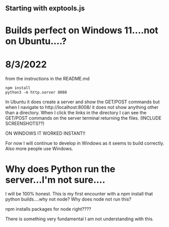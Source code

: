 ## Starting with exptools.js

# Builds perfect on Windows 11....not on Ubuntu....?
# 8/3/2022

from the instructions in the README.md 
```
npm install
python3 -m http.server 8008
```
In Ubuntu it does create a server and show the GET/POST commands but when I navigate to http://localhost:8008/
it does not show anything other than a directory.  When I click the links in the directory I can see the GET/POST commands 
on the server terminal returning the files. (INCLUDE SCREENSHOTS??)

ON WINDOWS IT WORKED INSTANT!!  

For now I will continue to develop in Windows as it seems to build correctly. Also more people use Windows.

# Why does Python run the server...I'm not sure....

I will be 100% honest.  This is my first encounter with a npm install that python builds....why not node? 
Why does node not run this? 

npm installs packages for node right????

There is something very fundamental I am not understanding with this. 



